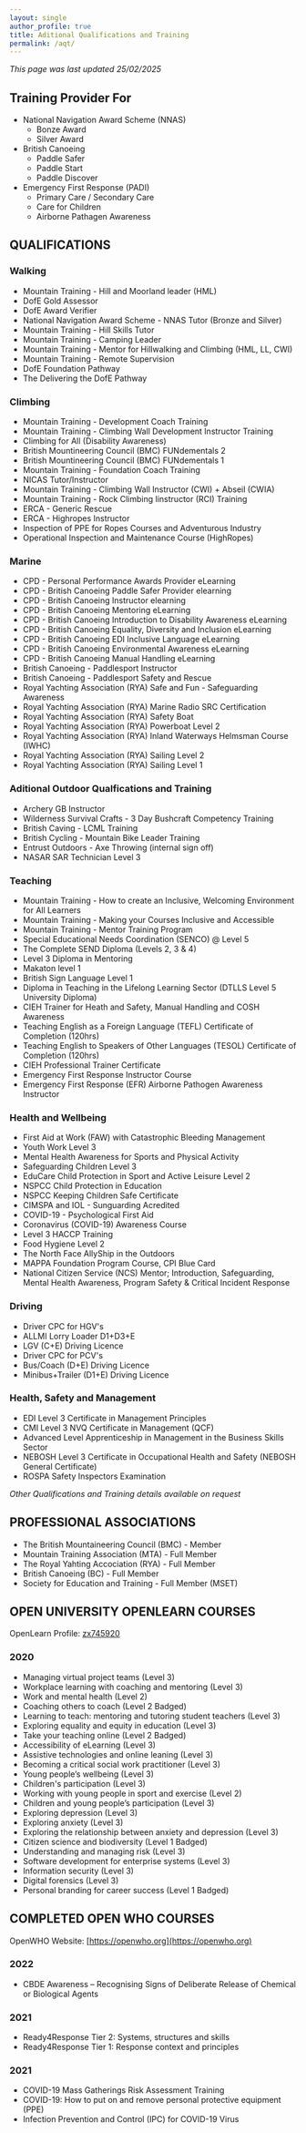 ```yaml
---
layout: single
author_profile: true
title: Aditional Qualifications and Training
permalink: /aqt/
---
```

*This page was last updated 25/02/2025*

## Training Provider For
  - National Navigation Award Scheme (NNAS)
    - Bonze Award
    - Silver Award
  - British Canoeing
    - Paddle Safer
    - Paddle Start
    - Paddle Discover
  - Emergency First Response (PADI)
      - Primary Care / Secondary Care
      - Care for Children
      - Airborne Pathagen Awareness
  
## QUALIFICATIONS
### Walking
  - Mountain Training - Hill and Moorland leader (HML)
  - DofE Gold Assessor
  - DofE Award Verifier
  - National Navigation Award Scheme - NNAS Tutor (Bronze and Silver)
  - Mountain Training - Hill Skills Tutor
  - Mountain Training - Camping Leader
  - Mountain Training - Mentor for Hillwalking and Climbing (HML, LL, CWI)
  - Mountain Training - Remote Supervision
  - DofE Foundation Pathway
  - The Delivering the DofE Pathway

### Climbing
  - Mountain Training - Development Coach Training
  - Mountain Training - Climbing Wall Development Instructor Training
  - Climbing for All (Disability Awareness)
  - British Mountineering Council (BMC) FUNdementals 2
  - British Mountineering Council (BMC) FUNdementals 1
  - Mountain Training - Foundation Coach Training
  - NICAS Tutor/Instructor
  - Mountain Training - Climbing Wall Instructor (CWI) + Abseil (CWIA)
  - Mountain Training - Rock Climbing Iinstructor (RCI) Training
  - ERCA - Generic Rescue
  - ERCA - Highropes Instructor
  - Inspection of PPE for Ropes Courses and Adventurous Industry
  - Operational Inspection and Maintenance Course (HighRopes)

### Marine
  - CPD - Personal Performance Awards Provider eLearning
  - CPD - British Canoeing Paddle Safer Provider elearning
  - CPD - British Canoeing Instructor elearning
  - CPD - British Canoeing Mentoring eLearning
  - CPD - British Canoeing Introduction to Disability Awareness eLearning
  - CPD - British Canoeing Equality, Diversity and Inclusion eLearning
  - CPD - British Canoeing EDI Inclusive Language eLearning
  - CPD - British Canoeing Environmental Awareness eLearning
  - CPD - British Canoeing Manual Handling eLearning
  - British Canoeing - Paddlesport Instructor
  - British Canoeing - Paddlesport Safety and Rescue
  - Royal Yachting Association (RYA) Safe and Fun - Safeguarding Awareness
  - Royal Yachting Association (RYA) Marine Radio SRC Certification
  - Royal Yachting Association (RYA) Safety Boat
  - Royal Yachting Association (RYA) Powerboat Level 2
  - Royal Yachting Association (RYA) Inland Waterways Helmsman Course (IWHC)
  - Royal Yachting Association (RYA) Sailing Level 2
  - Royal Yachting Association (RYA) Sailing Level 1

### Aditional Outdoor Qualfications and Training
  - Archery GB Instructor
  - Wilderness Survival Crafts - 3 Day Bushcraft Competency Training
  - British Caving - LCML Training
  - British Cycling - Mountain Bike Leader Training
  - Entrust Outdoors - Axe Throwing (internal sign off)
  - NASAR SAR Technician Level 3

### Teaching
  - Mountain Training - How to create an Inclusive, Welcoming Environment for All Learners
  - Mountain Training - Making your Courses Inclusive and Accessible
  - Mountain Training - Mentor Training Program
  - Special Educational Needs Coordination (SENCO) @ Level 5
  - The Complete SEND Diploma (Levels 2, 3 & 4)
  - Level 3 Diploma in Mentoring
  - Makaton level 1
  - British Sign Language Level 1
  - Diploma in Teaching in the Lifelong Learning Sector (DTLLS Level 5 University Diploma)
  - CIEH Trainer for Heath and Safety, Manual Handling and COSH Awareness
  - Teaching English as a Foreign Language (TEFL) Certificate of Completion (120hrs)
  - Teaching English to Speakers of Other Languages (TESOL) Certificate of Completion (120hrs)
  - CIEH Professional Trainer Certificate
  - Emergency First Response Instructor Course
  - Emergency First Response (EFR) Airborne Pathogen Awareness Instructor


### Health and Wellbeing
  - First Aid at Work (FAW) with Catastrophic Bleeding Management
  - Youth Work Level 3
  - Mental Health Awareness for Sports and Physical Activity
  - Safeguarding Children Level 3
  - EduCare Child Protection in Sport and Active Leisure Level 2
  - NSPCC Child Protection in Education
  - NSPCC Keeping Children Safe Certificate
  - CIMSPA and IOL - Sunguarding Acredited
  - COVID-19 - Psychological First Aid
  - Coronavirus (COVID-19) Awareness Course
  - Level 3 HACCP Training
  - Food Hygiene Level 2
  - The North Face AllyShip in the Outdoors
  - MAPPA Foundation Program Course, CPI Blue Card
  - National Citizen Service (NCS) Mentor; Introduction, Safeguarding, Mental Health Awareness, Program Safety & Critical Incident Response

### Driving
  - Driver CPC for HGV's
  - ALLMI Lorry Loader D1+D3+E
  - LGV (C+E) Driving Licence
  - Driver CPC for PCV's
  - Bus/Coach (D+E) Driving Licence
  - Minibus+Trailer (D1+E) Driving Licence

### Health, Safety and Management
  - EDI Level 3 Certificate in Management Principles
  - CMI Level 3 NVQ Certificate in Management (QCF)
  - Advanced Level Apprenticeship in Management in the Business Skills Sector
  - NEBOSH Level 3 Certificate in Occupational Health and Safety (NEBOSH General Certificate)
  - ROSPA Safety Inspectors Examination

*Other Qualifications and Training details available on request*
    
## PROFESSIONAL ASSOCIATIONS
  - The British Mountaineering Council (BMC) - Member
  - Mountain Training Association (MTA) - Full Member
  - The Royal Yahting Accociation (RYA) - Full Member
  - British Canoeing (BC) - Full Member
  - Society for Education and Training - Full Member (MSET)
    
## OPEN UNIVERSITY OPENLEARN COURSES
  OpenLearn Profile: [zx745920](http://www.open.edu/openlearn/profiles/zx745920)
### 2020
  - Managing virtual project teams (Level 3)
  - Workplace learning with coaching and mentoring (Level 3)
  - Work and mental health (Level 2)
  - Coaching others to coach (Level 2 Badged)
  - Learning to teach: mentoring and tutoring student teachers (Level 3)
  - Exploring equality and equity in education (Level 3)
  - Take your teaching online (Level 2 Badged)
  - Accessibility of eLearning (Level 3)
  - Assistive technologies and online leaning (Level 3)
  - Becoming a critical social work practitioner (Level 3)
  - Young people’s wellbeing (Level 3)
  - Children's participation (Level 3)
  - Working with young people in sport and exercise (Level 2)
  - Children and young people’s participation (Level 3)
  - Exploring depression (Level 3)
  - Exploring anxiety (Level 3)
  - Exploring the relationship between anxiety and depression (Level 3)
  - Citizen science and biodiversity (Level 1 Badged)
  - Understanding and managing risk (Level 3)
  - Software development for enterprise systems (Level 3)
  - Information security (Level 3)
  - Digital forensics (Level 3)
  - Personal branding for career success (Level 1 Badged)
    
## COMPLETED OPEN WHO COURSES
  OpenWHO Website: [https://openwho.org](https://openwho.org)
### 2022
  - CBDE Awareness – Recognising Signs of Deliberate Release of Chemical or Biological Agents

### 2021
  - Ready4Response Tier 2: Systems, structures and skills
  - Ready4Response Tier 1: Response context and principles

### 2021
  - COVID-19 Mass Gatherings Risk Assessment Training
  - COVID-19: How to put on and remove personal protective equipment (PPE)
  - Infection Prevention and Control (IPC) for COVID-19 Virus
